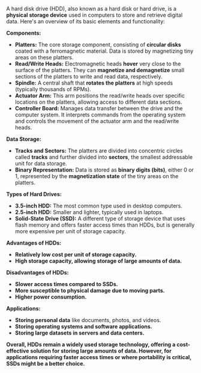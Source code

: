 A hard disk drive (HDD), also known as a hard disk or hard drive, is a **physical storage device** used in computers to store and retrieve digital data. Here's an overview of its basic elements and functionality:

**Components:**

- **Platters:** The core storage component, consisting of **circular disks** coated with a ferromagnetic material. Data is stored by magnetizing tiny areas on these platters.
- **Read/Write Heads:** Electromagnetic heads **hover** very close to the surface of the platters. They can **magnetize and demagnetize** small sections of the platters to write and read data, respectively.
- **Spindle:** A central shaft that **rotates the platters** at high speeds (typically thousands of RPMs).
- **Actuator Arm:** This arm positions the read/write heads over specific locations on the platters, allowing access to different data sections.
- **Controller Board:** Manages data transfer between the drive and the computer system. It interprets commands from the operating system and controls the movement of the actuator arm and the read/write heads.

**Data Storage:**

- **Tracks and Sectors:** The platters are divided into concentric circles called **tracks** and further divided into **sectors**, the smallest addressable unit for data storage.
- **Binary Representation:** Data is stored as **binary digits (bits)**, either 0 or 1, represented by the **magnetization state** of the tiny areas on the platters.

**Types of Hard Drives:**

- **3.5-inch HDD:** The most common type used in desktop computers.
- **2.5-inch HDD:** Smaller and lighter, typically used in laptops.
- **Solid-State Drive (SSD):** A different type of storage device that uses flash memory and offers faster access times than HDDs, but is generally more expensive per unit of storage capacity.

**Advantages of HDDs:**

- **Relatively low cost per unit of storage capacity.**
- **High storage capacity, allowing storage of large amounts of data.**

**Disadvantages of HDDs:**

- **Slower access times compared to SSDs.**
- **More susceptible to physical damage due to moving parts.**
- **Higher power consumption.**

**Applications:**

- **Storing personal data** like documents, photos, and videos.
- **Storing operating systems and software applications.**
- **Storing large datasets in servers and data centers.**

**Overall, HDDs remain a widely used storage technology, offering a cost-effective solution for storing large amounts of data. However, for applications requiring faster access times or where portability is critical, SSDs might be a better choice.**